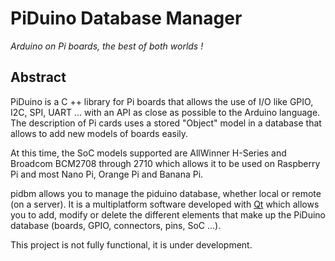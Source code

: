 # PiDuino Database Manager

_Arduino on Pi boards, the best of both worlds !_

## Abstract

PiDuino is a C ++ library for Pi boards that allows the use of I/O like GPIO,
I2C, SPI, UART ... with an API as close as possible to the Arduino language.  
The description of Pi cards uses a stored "Object" model in a database that 
allows to add new models of boards easily.  

At this time, the SoC models supported are AllWinner H-Series and Broadcom 
BCM2708 through 2710 which allows it to be used on Raspberry Pi and most Nano Pi, 
Orange Pi and Banana Pi.

pidbm allows you to manage the piduino database, whether local or remote (on a 
server). It is a multiplatform software developed with [Qt](https://www.qt.io/)
which allows you to add, modify or delete the different elements that make up 
the PiDuino database (boards, GPIO, connectors, pins, SoC ...).

This project is not fully functional, it is under development.
